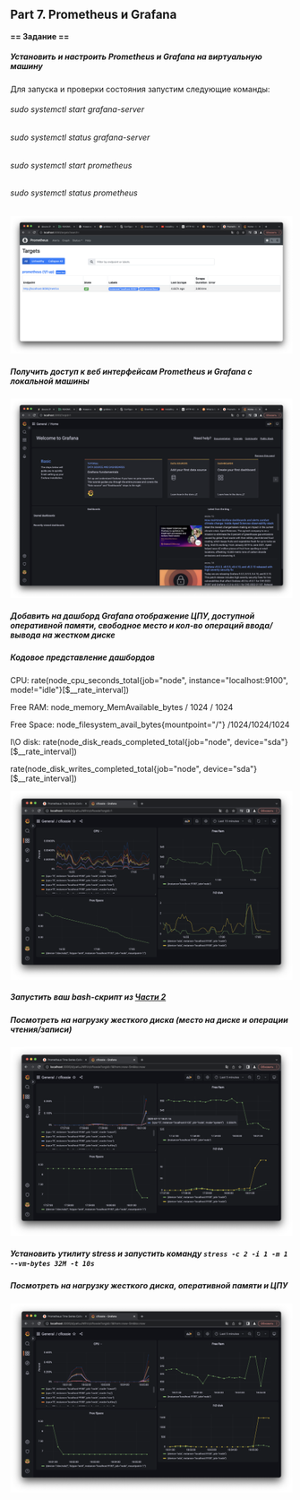 ## Part 7. **Prometheus** и **Grafana**

**== Задание ==**

##### Установить и настроить **Prometheus** и **Grafana** на виртуальную машину

Для запуска и проверки состояния запустим следующие команды:
###### sudo systemctl start grafana-server
###### sudo systemctl status grafana-server
###### sudo systemctl start prometheus
###### sudo systemctl status prometheus


![prometheus](./img/img_1.png)

##### Получить доступ к веб интерфейсам **Prometheus** и **Grafana** с локальной машины

![grafana](./img/img_2.png)

##### Добавить на дашборд **Grafana** отображение ЦПУ, доступной оперативной памяти, свободное место и кол-во операций ввода/вывода на жестком диске

##### Кодовое представление дашбордов

CPU: rate(node_cpu_seconds_total{job="node", instance="localhost:9100", mode!="idle"}[$__rate_interval])

Free RAM: node_memory_MemAvailable_bytes / 1024 / 1024

Free Space: node_filesystem_avail_bytes{mountpoint="/"} /1024/1024/1024

I\O disk: rate(node_disk_reads_completed_total{job="node", device="sda"}[$__rate_interval])

rate(node_disk_writes_completed_total{job="node", device="sda"}[$__rate_interval])

![grafana](./img/img_3.png)

##### Запустить ваш bash-скрипт из [Части 2](#part-2-засорение-файловой-системы)
##### Посмотреть на нагрузку жесткого диска (место на диске и операции чтения/записи)

![grafana](./img/img_4.png)

##### Установить утилиту **stress** и запустить команду `stress -c 2 -i 1 -m 1 --vm-bytes 32M -t 10s`
##### Посмотреть на нагрузку жесткого диска, оперативной памяти и ЦПУ

![grafana](./img/img_5.png)
